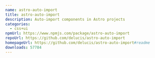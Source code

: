 ```yaml
---
name: astro-auto-import
title: astro-auto-import
description: Auto-import components in Astro projects
categories:
  - css+ui
npmUrl: https://www.npmjs.com/package/astro-auto-import
repoUrl: https://github.com/delucis/astro-auto-import
homepageUrl: https://github.com/delucis/astro-auto-import#readme
downloads: 57784
---
```

